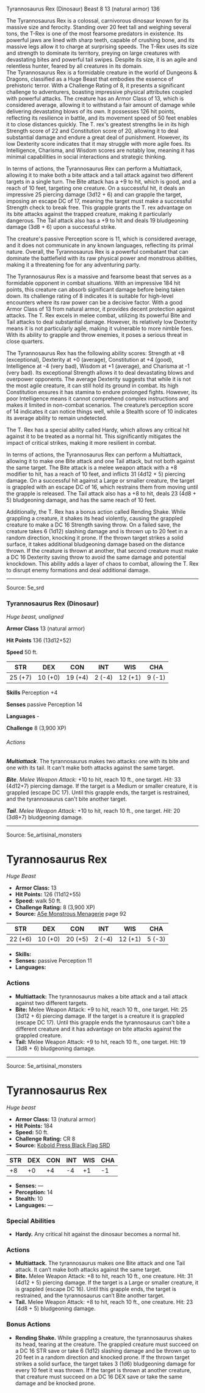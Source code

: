 <MonsterName/>Tyrannosaurus Rex (Dinosaur)</MonsterName>
<CreatureType/>Beast</CreatureType>
<CR/>8</CR>
<AC/>13 (natural armor)</AC>
<HP/>136</HP>
<summary>The Tyrannosaurus Rex is a colossal, carnivorous dinosaur known for its massive size and ferocity. Standing over 20 feet tall and weighing several tons, the T-Rex is one of the most fearsome predators in existence. Its powerful jaws are lined with sharp teeth, capable of crushing bone, and its massive legs allow it to charge at surprising speeds. The T-Rex uses its size and strength to dominate its territory, preying on large creatures with devastating bites and powerful tail swipes. Despite its size, it is an agile and relentless hunter, feared by all creatures in its domain.</summary>

<summary>The Tyrannosaurus Rex is a formidable creature in the world of Dungeons & Dragons, classified as a Huge Beast that embodies the essence of prehistoric terror. With a Challenge Rating of 8, it presents a significant challenge to adventurers, boasting impressive physical attributes coupled with powerful attacks. The creature has an Armor Class of 13, which is considered average, allowing it to withstand a fair amount of damage while delivering devastating blows of its own. It possesses 126 hit points, reflecting its resilience in battle, and its movement speed of 50 feet enables it to close distances quickly. The T. rex's greatest strengths lie in its high Strength score of 22 and Constitution score of 20, allowing it to deal substantial damage and endure a great deal of punishment. However, its low Dexterity score indicates that it may struggle with more agile foes. Its Intelligence, Charisma, and Wisdom scores are notably low, meaning it has minimal capabilities in social interactions and strategic thinking.</summary>

<detail>

In terms of actions, the Tyrannosaurus Rex can perform a Multiattack, allowing it to make both a bite attack and a tail attack against two different targets in a single turn. The Bite attack has a +9 to hit, which is good, and a reach of 10 feet, targeting one creature. On a successful hit, it deals an impressive 25 piercing damage (3d12 + 6) and can grapple the target, imposing an escape DC of 17, meaning the target must make a successful Strength check to break free. This grapple grants the T. rex advantage on its bite attacks against the trapped creature, making it particularly dangerous. The Tail attack also has a +9 to hit and deals 19 bludgeoning damage (3d8 + 6) upon a successful strike.

The creature's passive Perception score is 11, which is considered average, and it does not communicate in any known languages, reflecting its primal nature. Overall, the Tyrannosaurus Rex is a powerful combatant that can dominate the battlefield with its raw physical power and monstrous abilities, making it a threatening foe for any adventuring party.

The Tyrannosaurus Rex is a massive and fearsome beast that serves as a formidable opponent in combat situations. With an impressive 184 hit points, this creature can absorb significant damage before being taken down. Its challenge rating of 8 indicates it is suitable for high-level encounters where its raw power can be a decisive factor. With a good Armor Class of 13 from natural armor, it provides decent protection against attacks. The T. Rex excels in melee combat, utilizing its powerful Bite and Tail attacks to deal substantial damage. However, its relatively low Dexterity means it is not particularly agile, making it vulnerable to more nimble foes. With its ability to grapple and throw enemies, it poses a serious threat in close quarters.

The Tyrannosaurus Rex has the following ability scores: Strength at +8 (exceptional), Dexterity at +0 (average), Constitution at +4 (good), Intelligence at -4 (very bad), Wisdom at +1 (average), and Charisma at -1 (very bad). Its exceptional Strength allows it to deal devastating blows and overpower opponents. The average Dexterity suggests that while it is not the most agile creature, it can still hold its ground in combat. Its high Constitution ensures it has stamina to endure prolonged fights. However, its poor Intelligence means it cannot comprehend complex instructions and makes it limited in non-combat scenarios. The creature’s perception score of 14 indicates it can notice things well, while a Stealth score of 10 indicates its average ability to remain undetected.

The T. Rex has a special ability called Hardy, which allows any critical hit against it to be treated as a normal hit. This significantly mitigates the impact of critical strikes, making it more resilient in combat.

In terms of actions, the Tyrannosaurus Rex can perform a Multiattack, allowing it to make one Bite attack and one Tail attack, but not both against the same target. The Bite attack is a melee weapon attack with a +8 modifier to hit, has a reach of 10 feet, and inflicts 31 (4d12 + 5) piercing damage. On a successful hit against a Large or smaller creature, the target is grappled with an escape DC of 16, which restrains them from moving until the grapple is released. The Tail attack also has a +8 to hit, deals 23 (4d8 + 5) bludgeoning damage, and has the same reach of 10 feet.

Additionally, the T. Rex has a bonus action called Rending Shake. While grappling a creature, it shakes its head violently, causing the grappled creature to make a DC 16 Strength saving throw. On a failed save, the creature takes 6 (1d12) slashing damage and is thrown up to 20 feet in a random direction, knocking it prone. If the thrown target strikes a solid surface, it takes additional bludgeoning damage based on the distance thrown. If the creature is thrown at another, that second creature must make a DC 16 Dexterity saving throw to avoid the same damage and potential knockdown. This ability adds a layer of chaos to combat, allowing the T. Rex to disrupt enemy formations and deal additional damage.</detail>



---

Source: 5e_srd

### Tyrannosaurus Rex (Dinosaur)

*Huge beast, unaligned*

**Armor Class** 13 (natural armor)

**Hit Points** 136 (13d12+52)

**Speed** 50 ft.

| STR     | DEX     | CON     | INT    | WIS     | CHA    |
|---------|---------|---------|--------|---------|--------|
| 25 (+7) | 10 (+0) | 19 (+4) | 2 (-4) | 12 (+1) | 9 (-1) |

**Skills** Perception +4

**Senses** passive Perception 14

**Languages** -

**Challenge** 8 (3,900 XP)

###### Actions

***Multiattack***. The tyrannosaurus makes two attacks: one with its bite and one with its tail. It can't make both attacks against the same target.

***Bite***. *Melee Weapon Attack:* +10 to hit, reach 10 ft., one target. *Hit:* 33 (4d12+7) piercing damage. If the target is a Medium or smaller creature, it is grappled (escape DC 17). Until this grapple ends, the target is restrained, and the tyrannosaurus can't bite another target.

***Tail***. *Melee Weapon Attack:* +10 to hit, reach 10 ft., one target. *Hit:* 20 (3d8+7) bludgeoning damage.



---

Source: 5e_artisinal_monsters

# Tyrannosaurus Rex

*Huge* *Beast*

- **Armor Class:** 13
- **Hit Points:** 126 (11d12+55)
- **Speed:** walk 50 ft.
- **Challenge Rating:** 8 (3,900 XP)
- **Source:** [A5e Monstrous Menagerie](https://enpublishingrpg.com/products/level-up-monstrous-menagerie-a5e) page 92

| STR | DEX | CON | INT | WIS | CHA |
| --- | --- | --- | --- | --- | --- |
| 22 (+6) | 10 (+0) | 20 (+5) | 2 (-4) | 12 (+1) | 5 (-3) |

- **Skills:** 
- **Senses:** passive Perception 11
- **Languages:** 

### Actions

- **Multiattack:** The tyrannosaurus makes a bite attack and a tail attack against two different targets.
- **Bite:** Melee Weapon Attack: +9 to hit, reach 10 ft., one target. Hit: 25 (3d12 + 6) piercing damage. If the target is a creature  it is grappled (escape DC 17). Until this grapple ends  the tyrannosaurus can't bite a different creature and it has advantage on bite attacks against the grappled creature.
- **Tail:** Melee Weapon Attack: +9 to hit, reach 10 ft., one target. Hit: 19 (3d8 + 6) bludgeoning damage.






---

Source: 5e_artisinal_monsters

# Tyrannosaurus Rex

*Huge beast*

- **Armor Class:** 13 (natural armor)
- **Hit Points:** 184
- **Speed:** 50 ft.
- **Challenge Rating:** CR 8
- **Source:** [Kobold Press Black Flag SRD](https://koboldpress.com/black-flag-roleplaying/)

| STR | DEX | CON | INT | WIS | CHA |
| --- | --- | --- | --- | --- | --- |
| +8 | +0 | +4 | -4 | +1 | -1 |

- **Senses:** —
- **Perception:** 14
- **Stealth:** 10
- **Languages:** —

### Special Abilities

- **Hardy.** Any critical hit against the dinosaur becomes a normal hit.

### Actions

- **Multiattack.** The tyrannosaurus makes one Bite attack and one Tail attack. It can’t make both attacks against the same target.
- **Bite.** Melee Weapon Attack: +8 to hit, reach 10 ft., one creature. Hit: 31 (4d12 + 5) piercing damage. If the target is a Large or smaller creature, it is grappled (escape DC 16). Until this grapple ends, the target is restrained, and the tyrannosaurus can’t Bite another target.
- **Tail.** Melee Weapon Attack: +8 to hit, reach 10 ft., one creature. Hit: 23 (4d8 + 5) bludgeoning damage.

### Bonus Actions

- **Rending Shake.** While grappling a creature, the tyrannosaurus shakes its head, tearing at the creature. The grappled creature must succeed on a DC 16 STR save or take 6 (1d12) slashing damage and be thrown up to 20 feet in a random direction and knocked prone. If the thrown target strikes a solid surface, the target takes 3 (1d6) bludgeoning damage for every 10 feet it was thrown. If the target is thrown at another creature, that creature must succeed on a DC 16 DEX save or take the same damage and be knocked prone.



